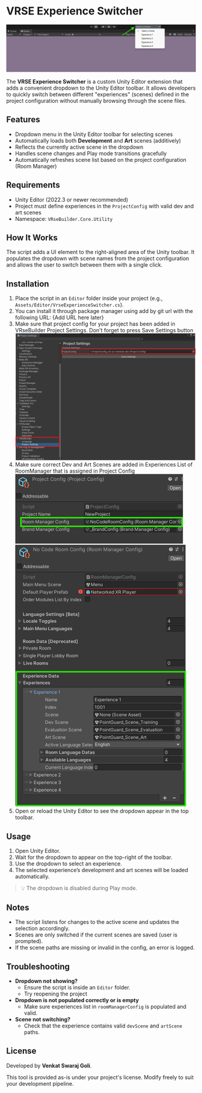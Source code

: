 # VRSE Experience Switcher

![VRse Experience Switcher Example](./Images/VRseExperienceSwitcher.png)

The **VRSE Experience Switcher** is a custom Unity Editor extension that adds a convenient dropdown to the Unity Editor toolbar. It allows developers to quickly switch between different "experiences" (scenes) defined in the project configuration without manually browsing through the scene files.

## Features

- Dropdown menu in the Unity Editor toolbar for selecting scenes
- Automatically loads both **Development** and **Art** scenes (additively)
- Reflects the currently active scene in the dropdown
- Handles scene changes and Play mode transitions gracefully
- Automatically refreshes scene list based on the project configuration (Room Manager)

## Requirements

- Unity Editor (2022.3 or newer recommended)
- Project must define experiences in the `ProjectConfig` with valid dev and art scenes
- Namespace: `VRseBuilder.Core.Utility`

## How It Works

The script adds a UI element to the right-aligned area of the Unity toolbar. It populates the dropdown with scene names from the project configuration and allows the user to switch between them with a single click.

## Installation

1. Place the script in an `Editor` folder inside your project (e.g., `Assets/Editor/VrseExperienceSwitcher.cs`).
2. You can install it through package manager using add by git url with the following URL: {Add URL here later}
3. Make sure that project config for your project has been added in VRseBuilder Project Settings. Don't forget to press Save Settings button
![VRse Builder Project Settings](./Images/ProjectConfig.png)
4. Make sure correct Dev and Art Scenes are added in Experiences List of RoomManager that is assigned in Project Config
![RoomManager Config](./Images/RoomManagerConfig.png)
![Experience Data](./Images/ExperienceData.png)
3. Open or reload the Unity Editor to see the dropdown appear in the top toolbar.

## Usage

1. Open Unity Editor.
2. Wait for the dropdown to appear on the top-right of the toolbar.
3. Use the dropdown to select an experience.
4. The selected experience’s development and art scenes will be loaded automatically.

> 💡 The dropdown is disabled during Play mode.

## Notes

- The script listens for changes to the active scene and updates the selection accordingly.
- Scenes are only switched if the current scenes are saved (user is prompted).
- If the scene paths are missing or invalid in the config, an error is logged.

## Troubleshooting

- **Dropdown not showing?**
  - Ensure the script is inside an `Editor` folder.
  - Try reopening the project
- **Dropdown is not populated correctly or is empty**
  - Make sure experiences list in `roomManagerConfig` is populated and valid.
- **Scene not switching?**
  - Check that the experience contains valid `devScene` and `artScene` paths.

## License
Developed by **Venkat Swaraj Goli**.

This tool is provided as-is under your project's license. Modify freely to suit your development pipeline.
